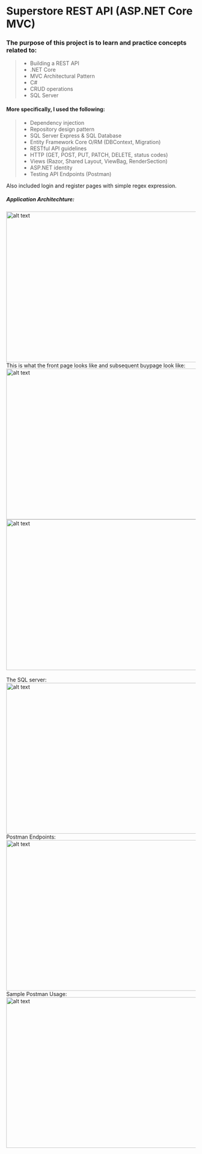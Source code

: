 # Superstore REST API (ASP.NET Core MVC)

### The purpose of this project is to learn and practice concepts related to:
> - Building a REST API
> - .NET Core
> - MVC Architectural Pattern
> - C#
> - CRUD operations
> - SQL Server
#### More specifically, I used the following:
> - Dependency injection
> - Repository design pattern
> - SQL Server Express & SQL Database
> - Entity Framework Core O/RM (DBContext, Migration)
> - RESTful API guidelines
> - HTTP (GET, POST, PUT, PATCH, DELETE, status codes)
> - Views (Razor, Shared Layout, ViewBag, RenderSection)
> - ASP.NET identity
> - Testing API Endpoints (Postman)

Also included login and register pages with simple regex expression.
##### Application Architechture:
<img src="https://raw.githubusercontent.com/EddieLin1/Superstore-ASP.NET-MVC/main/MvcStore/img/architechture.png" alt="alt text" width="600" height="400">
<br>
This is what the front page looks like and subsequent buypage look like:
<br>
<img src="https://raw.githubusercontent.com/EddieLin1/Superstore-ASP.NET-MVC/main/MvcStore/img/store%20front.PNG" alt="alt text" width="600" height="400">
<img src="https://raw.githubusercontent.com/EddieLin1/Superstore-ASP.NET-MVC/main/MvcStore/img/buy%20page.PNG" alt="alt text" width="600" height="400">
<br>
<br>
The SQL server:
<br>
<img src="https://raw.githubusercontent.com/EddieLin1/Superstore-ASP.NET-MVC/main/MvcStore/img/databse.PNG" alt="alt text" width="600" height="400">
<br>
Postman Endpoints:
<br>
<img src="https://raw.githubusercontent.com/EddieLin1/Superstore-ASP.NET-MVC/main/img/postman_endpoints.PNG" alt="alt text" width="600" height="400">
<br>
Sample Postman Usage:
<br>
<img src="https://raw.githubusercontent.com/EddieLin1/Superstore-ASP.NET-MVC/main/img/postman.PNG" alt="alt text" width="600" height="400">
